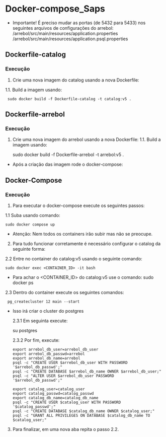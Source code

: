 # Docker-compose_Saps

* Importante! É preciso mudar as portas (de 5432 para 5433) nos seguintes arquivos de configurações do arrebol:
  /arrebol/src/main/resources/application.properties
  /arrebol/src/main/resources/application.psql.properties


## Dockerfile-catalog
### Execução
1. Crie uma nova imagem do catalog usando a nova Dockerfile:

 1.1. Build a imagem usando:


     sudo docker build -f Dockerfile-catalog -t catalog:v5 .
     
## Dockerfile-arrebol
### Execução
1. Crie uma nova imagem do arrebol usando a nova Dockerfile:
 1.1. Build a imagem usando:

     sudo docker build -f Dockerfile-arrebol -t arrebol:v5 .

* Após a criação das imagem rode o docker-compose:

## Docker-Compose
### Execução
1. Para executar o docker-compose execute os seguintes passos:

 1.1 Suba usando comando:
    
    
    sudo docker compose up
   
* Atenção: Nem todos os containers irão subir mas não se preocupe.

2. Para tudo funcionar corretamente é necessário configurar o catalog da seguinte forma:

 2.2 Entre no container do catalog:v5 usando o seguinte comando:
 
 
    sudo docker exec <CONTAINER_ID> -it bash
  
  * Para achar o <CONTAINER_ID> do catalog:v5 use o comando: sudo docker ps
    
 2.3 Dentro do container execute os seguintes comandos:
 
 
     pg_createcluster 12 main --start
     
  * Isso irá criar o cluster do postgres
     
     
    2.3.1 Em seguinta execute:
     
     
    su postgres
           
           
    2.3.2 Por fim, execute:
           
           
        export arrebol_db_user=arrebol_db_user
        export arrebol_db_passwd=arrebol
        export arrebol_db_name=arrebol
        psql -c "CREATE USER $arrebol_db_user WITH PASSWORD '$arrebol_db_passwd';"
        psql -c "CREATE DATABASE $arrebol_db_name OWNER $arrebol_db_user;"
        psql -c "ALTER USER $arrebol_db_user PASSWORD '$arrebol_db_passwd';"

        export catalog_user=catalog_user
        export catalog_passwd=catalog_passwd
        export catalog_db_name=catalog_db_name
        psql -c "CREATE USER $catalog_user WITH PASSWORD '$catalog_passwd';"
        psql -c "CREATE DATABASE $catalog_db_name OWNER $catalog_user;"
        psql -c "GRANT ALL PRIVILEGES ON DATABASE $catalog_db_name TO $catalog_user;"

3. Para finalizar, em uma nova aba repita o passo 2.2.
